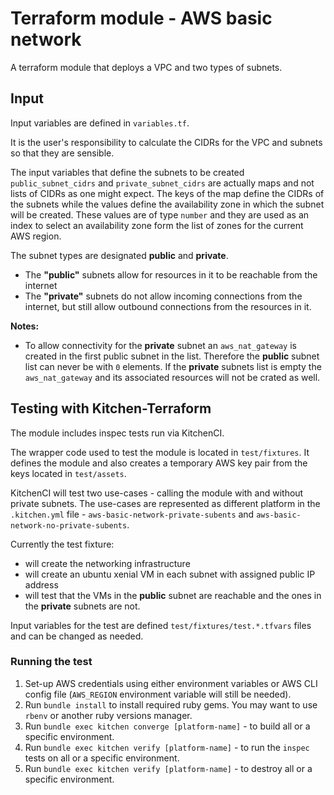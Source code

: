 # Terraform module - AWS basic network

A terraform module that deploys a VPC and two types of subnets. 

## Input

Input variables are defined in `variables.tf`.

It is the user's responsibility to calculate the CIDRs for the VPC and subnets so that they are sensible.

The input variables that define the subnets to be created `public_subnet_cidrs` and `private_subnet_cidrs` are actually maps and not lists of CIDRs as one might expect. The keys of the map define the CIDRs of the subnets while the values define the availability zone in which the subnet will be created. These values are of type `number` and they are used as an index to select an availability zone form the list of zones for the current AWS region. 

The subnet types are designated **public** and **private**.

* The **"public"** subnets allow for resources in it to be reachable from the internet
* The **"private"** subnets do not allow incoming connections from the internet, but still allow outbound connections from the resources in it.

**Notes:**

* To allow connectivity for the **private** subnet an `aws_nat_gateway` is created in the first public subnet in the list. Therefore the **public** subnet list can never be with `0` elements. If the **private** subnets list is empty the `aws_nat_gateway` and its associated resources will not be crated as well.

## Testing with Kitchen-Terraform

The module includes inspec tests run via KitchenCI.

The wrapper code used to test the module is located in `test/fixtures`. It defines the module and also creates a temporary AWS key pair from the keys located in `test/assets`.

KitchenCI will test two use-cases - calling the module with and without private subnets. The use-cases are represented as different platform in the `.kitchen.yml` file - `aws-basic-network-private-subents` and `aws-basic-network-no-private-subents`.

Currently the test fixture:

*  will create the networking infrastructure
*  will create an ubuntu xenial VM in each subnet with assigned public IP address
*  will test that the VMs in the **public** subnet are reachable and the ones in the **private** subnets are not.

Input variables for the test are defined `test/fixtures/test.*.tfvars` files and can be changed as needed.

### Running the test

1. Set-up AWS credentials using either environment variables or AWS CLI config file (`AWS_REGION` environment variable will still be needed).
2. Run `bundle install` to install required ruby gems. You may want to use `rbenv` or another ruby versions manager.
3. Run `bundle exec kitchen converge [platform-name]` - to build all or a specific environment.
4. Run `bundle exec kitchen verify [platform-name]` - to run the `inspec` tests on all or a specific environment.
5. Run `bundle exec kitchen verify [platform-name]` - to destroy all or a specific environment.
